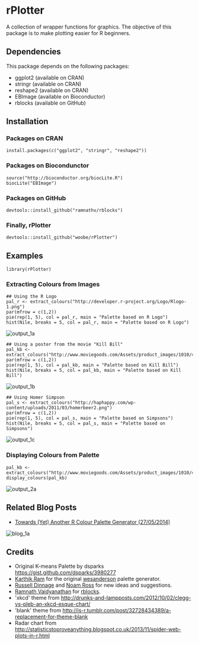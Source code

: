 rPlotter
========

A collection of wrapper functions for graphics. The objective of this package is to make plotting easier for R beginners.

## Dependencies

This package depends on the following packages:
- ggplot2 (available on CRAN)
- stringr (available on CRAN)
- reshape2 (available on CRAN)
- EBImage (available on Bioconductor)
- rblocks (available on GitHub)

## Installation

### Packages on CRAN

```
install.packages(c("ggplot2", "stringr", "reshape2"))
```

### Packages on Biocondunctor

```
source("http://bioconductor.org/biocLite.R")
biocLite("EBImage")
```

### Packages on GitHub

```
devtools::install_github("ramnathv/rblocks")
```

### Finally, rPlotter

```
devtools::install_github("woobe/rPlotter")
```

## Examples

```
library(rPlotter)
```

### Extracting Colours from Images

```
## Using the R Logo
pal_r <- extract_colours("http://developer.r-project.org/Logo/Rlogo-1.png")
par(mfrow = c(1,2))
pie(rep(1, 5), col = pal_r, main = "Palette based on R Logo")
hist(Nile, breaks = 5, col = pal_r, main = "Palette based on R Logo")
```

![output_1a](http://i.imgur.com/41Q40Hk.png)

```
## Using a poster from the movie "Kill Bill"
pal_kb <- extract_colours("http://www.moviegoods.com/Assets/product_images/1010/477803.1010.A.jpg")
par(mfrow = c(1,2))
pie(rep(1, 5), col = pal_kb, main = "Palette based on Kill Bill")
hist(Nile, breaks = 5, col = pal_kb, main = "Palette based on Kill Bill")
```

![output_1b](http://i.imgur.com/XUqOTSk.png)

```
## Using Homer Simpson
pal_s <- extract_colours("http://haphappy.com/wp-content/uploads/2011/03/homerbeer2.png")
par(mfrow = c(1,2))
pie(rep(1, 5), col = pal_s, main = "Palette based on Simpsons")
hist(Nile, breaks = 5, col = pal_s, main = "Palette based on Simpsons")
```

![output_1c](http://i.imgur.com/BiNAO9H.png)


### Displaying Colours from Palette

```
pal_kb <- extract_colours("http://www.moviegoods.com/Assets/product_images/1010/477803.1010.A.jpg")
display_colours(pal_kb)
```

![output_2a](http://i.imgur.com/lWv763f.png)


## Related Blog Posts

- [Towards (Yet) Another R Colour Palette Generator (27/05/2014)](http://bit.ly/bib_colour1)

![blog_1a](http://i.imgur.com/YwCy6lZ.png)


## Credits

- Original K-means Palette by dsparks https://gist.github.com/dsparks/3980277
- [Karthik Ram](https://github.com/karthik) for the original [wesanderson](https://github.com/karthik/wesanderson) palette generator.
- [Russell Dinnage](https://github.com/rdinnager) and [Noam Ross](https://github.com/noamross) for new ideas and suggestions.
- [Ramnath Vaidyanathan](https://github.com/ramnathv) for [rblocks](https://github.com/ramnathv/rblocks).
- 'xkcd' theme from http://drunks-and-lampposts.com/2012/10/02/clegg-vs-pleb-an-xkcd-esque-chart/  
- 'blank' theme from http://is-r.tumblr.com/post/32728434389/a-replacement-for-theme-blank
- Radar chart from http://statisticstoproveanything.blogspot.co.uk/2013/11/spider-web-plots-in-r.html
